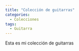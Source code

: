 ```yaml
---
title: "Colección de guitarras"
categories:
  - Colecciones
tags:
  - Guitarra
---
```


Esta es mi colección de guitarras
